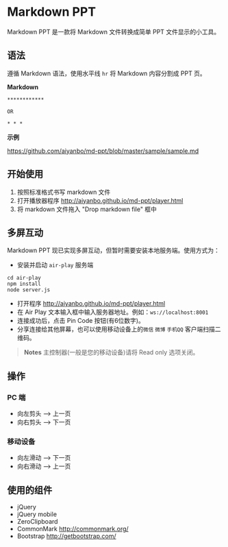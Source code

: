 Markdown PPT
============

Markdown PPT 是一款将 Markdown 文件转换成简单 PPT 文件显示的小工具。

## 语法

遵循 Markdown 语法，使用水平线 `hr` 将 Markdown 内容分割成 PPT 页。

**Markdown**

```
************

OR

* * *
```

**示例**

https://github.com/aiyanbo/md-ppt/blob/master/sample/sample.md

## 开始使用

1. 按照标准格式书写 markdown 文件
2. 打开播放器程序 http://aiyanbo.github.io/md-ppt/player.html
3. 将 markdown 文件拖入 "Drop markdown file" 框中

## 多屏互动

Markdown PPT 现已实现多屏互动，但暂时需要安装本地服务端。使用方式为：

- 安装并启动 `air-play` 服务端

```
cd air-play
npm install
node server.js
```

- 打开程序 http://aiyanbo.github.io/md-ppt/player.html
- 在 Air Play 文本输入框中输入服务器地址。例如：`ws://localhost:8001`
- 连接成功后，点击 Pin Code 按钮(有6位数字)。
- 分享连接给其他屏幕，也可以使用移动设备上的`微信` `微博` `手机QQ` 客户端扫描二维码。

> **Notes**
> 主控制器(一般是您的移动设备)请将 Read only 选项关闭。


## 操作

### PC 端

- 向左剪头 --> 上一页
- 向右剪头 --> 下一页

### 移动设备

- 向左滑动 --> 下一页
- 向右滑动 --> 上一页

## 使用的组件

- jQuery
- jQuery mobile
- ZeroClipboard
- CommonMark http://commonmark.org/
- Bootstrap http://getbootstrap.com/
